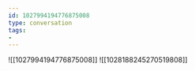 ```yaml
---
id: 1027994194776875008
type: conversation
tags:
- 
---
```

![[1027994194776875008]]
![[1028188245270519808]]

